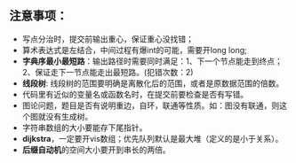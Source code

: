 ## 注意事项：
+ 写点分治时，提交前输出重心，保证重心没找错；
+ 算术表达式是左结合，中间过程有爆int的可能，需要开long long;
+ **字典序最小最短路**：输出路径时需要同时满足：1、下一个节点能走到终点；2、保证走下一节点能走出最短路。(犯错次数：2)
+ **线段树**: 线段树的范围要明确是离散化后的范围，或者是原数据范围的倍数。
+ 代码里有近似的变量名或函数名时，在提交前要检查是否有写错。
+ 图论问题，题目是否有说明重边，自环，联通等性质。如：图没有联通，则这个图就没有生成树。
+ 字符串数组的大小要能存下尾指针。
+ **dijkstra**，一定要开vis数组；优先队列默认是最大堆（定义的是小于关系）。
+ **后缀自动机**的空间大小要开到串长的两倍。
